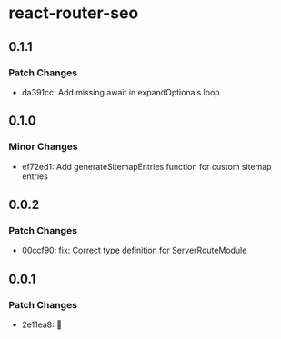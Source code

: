 # react-router-seo

## 0.1.1

### Patch Changes

- da391cc: Add missing await in expandOptionals loop

## 0.1.0

### Minor Changes

- ef72ed1: Add generateSitemapEntries function for custom sitemap entries

## 0.0.2

### Patch Changes

- 00ccf90: fix: Correct type definition for ServerRouteModule

## 0.0.1

### Patch Changes

- 2e11ea8: 🎉
